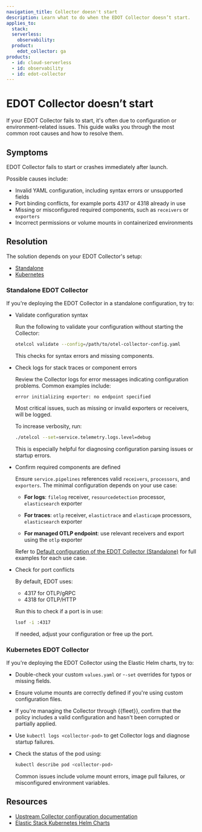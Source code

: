 ```yaml
---
navigation_title: Collector doesn't start
description: Learn what to do when the EDOT Collector doesn’t start.
applies_to:
  stack:
  serverless:
    observability:
  product:
    edot_collector: ga
products:
  - id: cloud-serverless
  - id: observability
  - id: edot-collector
---
```


# EDOT Collector doesn’t start


If your EDOT Collector fails to start, it's often due to configuration or environment-related issues. This guide walks you through the most common root causes and how to resolve them.

## Symptoms   

EDOT Collector fails to start or crashes immediately after launch.

Possible causes include:

* Invalid YAML configuration, including syntax errors or unsupported fields
* Port binding conflicts, for example ports 4317 or 4318 already in use
* Missing or misconfigured required components, such as `receivers` or `exporters`  
* Incorrect permissions or volume mounts in containerized environments

## Resolution

The solution depends on your EDOT Collector's setup:

* [Standalone](#standalone-edot-collector)
* [Kubernetes](#kubernetes-edot-collector)

### Standalone EDOT Collector

If you're deploying the EDOT Collector in a standalone configuration, try to:

* Validate configuration syntax

   Run the following to validate your configuration without starting the Collector:

   ```bash
   otelcol validate --config=/path/to/otel-collector-config.yaml
   ```
   
   This checks for syntax errors and missing components. 

* Check logs for stack traces or component errors
   
   Review the Collector logs for error messages indicating configuration problems. Common examples include:

   ```
   error initializing exporter: no endpoint specified
   ```
   
   Most critical issues, such as missing or invalid exporters or receivers, will be logged.
   
   To increase verbosity, run:
   
   ```bash
   ./otelcol --set=service.telemetry.logs.level=debug
   ```

   This is especially helpful for diagnosing configuration parsing issues or startup errors.


* Confirm required components are defined

   Ensure `service.pipelines` references valid `receivers`, `processors`, and `exporters`. The minimal configuration depends on your use case:
   
   * **For logs**: `filelog` receiver, `resourcedetection` processor, `elasticsearch` exporter
   
   * **For traces**: `otlp` receiver, `elastictrace` and `elasticapm` processors, `elasticsearch` exporter
   
   * **For managed OTLP endpoint**: use relevant receivers and export using the `otlp` exporter
   
   Refer to [Default configuration of the EDOT Collector (Standalone)](opentelemetry://reference/edot-collector/config/default-config-standalone.md) for full examples for each use case.


* Check for port conflicts

   By default, EDOT uses:
   
   * 4317 for OTLP/gRPC
   * 4318 for OTLP/HTTP
   
   Run this to check if a port is in use:

   ```bash
   lsof -i :4317
   ```

   If needed, adjust your configuration or free up the port.

### Kubernetes EDOT Collector

If you're deploying the EDOT Collector using the Elastic Helm charts, try to:

* Double-check your custom `values.yaml` or -`-set` overrides for typos or missing fields.

* Ensure volume mounts are correctly defined if you're using custom configuration files.

* If you're managing the Collector through {{fleet}}, confirm that the policy includes a valid configuration and hasn't been corrupted or partially applied.

* Use `kubectl logs <collector-pod>` to get Collector logs and diagnose startup failures.

* Check the status of the pod using:

    ```bash
    kubectl describe pod <collector-pod>
    ```

  Common issues include volume mount errors, image pull failures, or misconfigured environment variables.

## Resources

* [Upstream Collector configuration documentation](https://opentelemetry.io/docs/collector/configuration/)  
* [Elastic Stack Kubernetes Helm Charts](https://github.com/elastic/helm-charts)